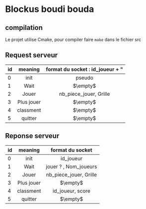 # Blockus boudi bouda


## compilation

Le projet utilise Cmake, pour compiler faire `make` dans le fichier src


## Request serveur 

|id | meaning | format du socket : id_joueur + "|
|----------|:-------------:|:------:|
|0 |init|pseudo|
|1 | Wait | $\empty$|
|2| Jouer|nb_piece_jouer, Grille|
|3| Plus jouer| $\empty$|
|4|classment|$\empty$|
|5|quitter|$\empty$|

## Reponse serveur

|id | meaning | format du socket|
|----------|:-------------:|:------:|
|0 |init|id_joueur|
|1 | Wait | jouer ? , Nom_joueurs|
|2| Jouer|nb_piece_jouer, Grille|
|3| Plus jouer| $\empty$|
|4|classment|id_joueur, score|
|5|quitter|$\empty$|


